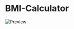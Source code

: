# BMI-Calculator
![Preview](https://github.com/MaduSales/BMI-Calculator/assets/166547195/5c0e3445-a78c-4feb-b23a-092499ac88ab)

